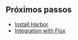 ## Próximos passos

* [Install Harbor](Install%20Harbor.md)
* [Integration with Flux](Integration%20with%20Flux.md)

